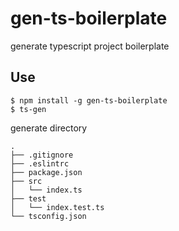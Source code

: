 # gen-ts-boilerplate
generate typescript project boilerplate

## Use

```shell
$ npm install -g gen-ts-boilerplate
$ ts-gen
```

generate directory

```
.
├── .gitignore
├── .eslintrc
├── package.json
├── src
│   └── index.ts
├── test
│   └── index.test.ts
└── tsconfig.json
```